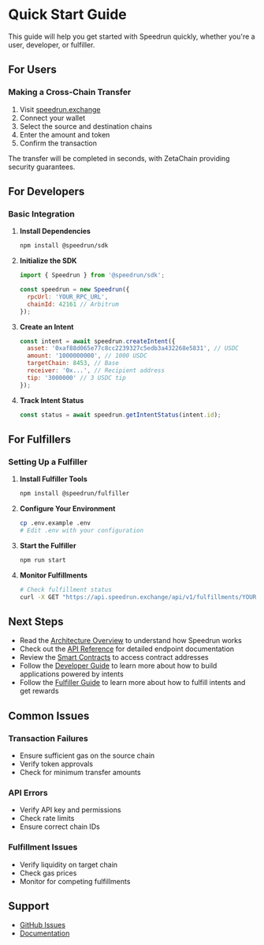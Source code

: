 # Quick Start Guide

This guide will help you get started with Speedrun quickly, whether you're a user, developer, or fulfiller.

## For Users

### Making a Cross-Chain Transfer

1. Visit [speedrun.exchange](https://speedrun.exchange)
2. Connect your wallet
3. Select the source and destination chains
4. Enter the amount and token
5. Confirm the transaction

The transfer will be completed in seconds, with ZetaChain providing security guarantees.

## For Developers

### Basic Integration

1. **Install Dependencies**
   ```bash
   npm install @speedrun/sdk
   ```

2. **Initialize the SDK**
   ```javascript
   import { Speedrun } from '@speedrun/sdk';

   const speedrun = new Speedrun({
     rpcUrl: 'YOUR_RPC_URL',
     chainId: 42161 // Arbitrum
   });
   ```

3. **Create an Intent**
   ```javascript
   const intent = await speedrun.createIntent({
     asset: '0xaf88d065e77c8cc2239327c5edb3a432268e5831', // USDC
     amount: '1000000000', // 1000 USDC
     targetChain: 8453, // Base
     receiver: '0x...', // Recipient address
     tip: '3000000' // 3 USDC tip
   });
   ```

4. **Track Intent Status**
   ```javascript
   const status = await speedrun.getIntentStatus(intent.id);
   ```

## For Fulfillers

### Setting Up a Fulfiller

1. **Install Fulfiller Tools**
   ```bash
   npm install @speedrun/fulfiller
   ```

2. **Configure Your Environment**
   ```bash
   cp .env.example .env
   # Edit .env with your configuration
   ```

3. **Start the Fulfiller**
   ```bash
   npm run start
   ```

4. **Monitor Fulfillments**
   ```bash
   # Check fulfillment status
   curl -X GET "https://api.speedrun.exchange/api/v1/fulfillments/YOUR_FULFILLMENT_ID"
   ```

## Next Steps

- Read the [Architecture Overview](./architecture.md) to understand how Speedrun works
- Check out the [API Reference](./api-reference.md) for detailed endpoint documentation
- Review the [Smart Contracts](./contract-addresses.md) to access contract addresses
- Follow the [Developer Guide](./initiate-intent.md) to learn more about how to build applications powered by intents
- Follow the [Fulfiller Guide](./fulfill-intents.md) to learn more about how to fulfill intents and get rewards

## Common Issues

### Transaction Failures
- Ensure sufficient gas on the source chain
- Verify token approvals
- Check for minimum transfer amounts

### API Errors
- Verify API key and permissions
- Check rate limits
- Ensure correct chain IDs

### Fulfillment Issues
- Verify liquidity on target chain
- Check gas prices
- Monitor for competing fulfillments

## Support

- [GitHub Issues](https://github.com/speedrun-hq/speedrun/issues)
- [Documentation](https://docs.speedrun.exchange) 